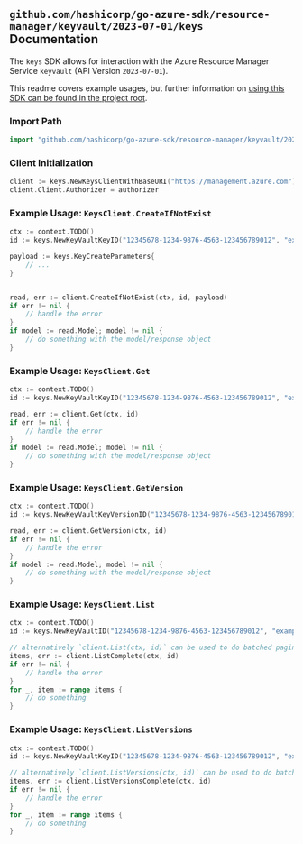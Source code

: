 
## `github.com/hashicorp/go-azure-sdk/resource-manager/keyvault/2023-07-01/keys` Documentation

The `keys` SDK allows for interaction with the Azure Resource Manager Service `keyvault` (API Version `2023-07-01`).

This readme covers example usages, but further information on [using this SDK can be found in the project root](https://github.com/hashicorp/go-azure-sdk/tree/main/docs).

### Import Path

```go
import "github.com/hashicorp/go-azure-sdk/resource-manager/keyvault/2023-07-01/keys"
```


### Client Initialization

```go
client := keys.NewKeysClientWithBaseURI("https://management.azure.com")
client.Client.Authorizer = authorizer
```


### Example Usage: `KeysClient.CreateIfNotExist`

```go
ctx := context.TODO()
id := keys.NewKeyVaultKeyID("12345678-1234-9876-4563-123456789012", "example-resource-group", "vaultValue", "keyValue")

payload := keys.KeyCreateParameters{
	// ...
}


read, err := client.CreateIfNotExist(ctx, id, payload)
if err != nil {
	// handle the error
}
if model := read.Model; model != nil {
	// do something with the model/response object
}
```


### Example Usage: `KeysClient.Get`

```go
ctx := context.TODO()
id := keys.NewKeyVaultKeyID("12345678-1234-9876-4563-123456789012", "example-resource-group", "vaultValue", "keyValue")

read, err := client.Get(ctx, id)
if err != nil {
	// handle the error
}
if model := read.Model; model != nil {
	// do something with the model/response object
}
```


### Example Usage: `KeysClient.GetVersion`

```go
ctx := context.TODO()
id := keys.NewKeyVaultKeyVersionID("12345678-1234-9876-4563-123456789012", "example-resource-group", "vaultValue", "keyValue", "versionValue")

read, err := client.GetVersion(ctx, id)
if err != nil {
	// handle the error
}
if model := read.Model; model != nil {
	// do something with the model/response object
}
```


### Example Usage: `KeysClient.List`

```go
ctx := context.TODO()
id := keys.NewKeyVaultID("12345678-1234-9876-4563-123456789012", "example-resource-group", "vaultValue")

// alternatively `client.List(ctx, id)` can be used to do batched pagination
items, err := client.ListComplete(ctx, id)
if err != nil {
	// handle the error
}
for _, item := range items {
	// do something
}
```


### Example Usage: `KeysClient.ListVersions`

```go
ctx := context.TODO()
id := keys.NewKeyVaultKeyID("12345678-1234-9876-4563-123456789012", "example-resource-group", "vaultValue", "keyValue")

// alternatively `client.ListVersions(ctx, id)` can be used to do batched pagination
items, err := client.ListVersionsComplete(ctx, id)
if err != nil {
	// handle the error
}
for _, item := range items {
	// do something
}
```
